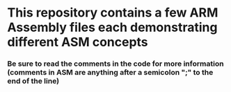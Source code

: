 # This repository contains a few ARM Assembly files each demonstrating different ASM concepts
### Be sure to read the comments in the code for more information (comments in ASM are anything after a semicolon ";" to the end of the line)
